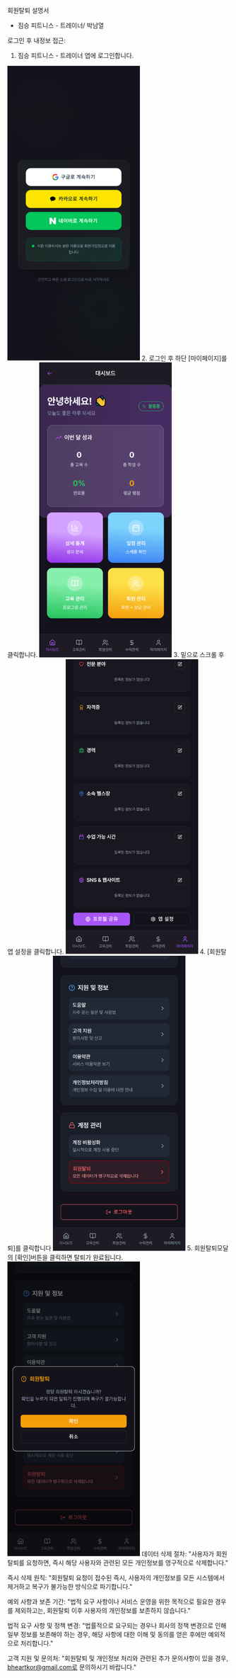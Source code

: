 회원탈퇴 설명서 

- 짐승 피트니스 - 트레이너/ 박남열

로그인 후 내정보 접근:
1. 짐승 피트니스 - 트레이너 앱에 로그인합니다.
<img src="./image/회원탈퇴.png" alt="짐승 피트니스 - 트레이너 로그인 페이지" width="300px"/>
2. 로그인 후 하단 [마이페이지]를 클릭합니다.
<img src="./image/회원탈퇴2.png" alt="로그인 후 화면" width="300px"/>
3. 밑으로 스크롤 후 앱 설정을 클릭합니다.
<img src="./image/회원탈퇴3.png" alt="부가기능 페이지" width="300px">
4. [회원탈퇴]를 클릭합니다
<img src="./image/회원탈퇴4.png" alt="내 정보 페이지" width="300px">
5. 회원탈퇴모달의 [확인]버튼을 클릭하면 탈퇴가 완료됩니다.
<img src="./image/회원탈퇴5.png" alt="내 정보 페이지" width="300px">
데이터 삭제 절차:
"사용자가 회원탈퇴를 요청하면, 즉시 해당 사용자와 관련된 모든 개인정보를 영구적으로 삭제합니다."

즉시 삭제 원칙:
"회원탈퇴 요청이 접수된 즉시, 사용자의 개인정보를 모든 시스템에서 제거하고 복구가 불가능한 방식으로 파기합니다."

예외 사항과 보존 기간:
"법적 요구 사항이나 서비스 운영을 위한 목적으로 필요한 경우를 제외하고는, 회원탈퇴 이후 사용자의 개인정보를 보존하지 않습니다."

법적 요구 사항 및 정책 변경:
"법률적으로 요구되는 경우나 회사의 정책 변경으로 인해 일부 정보를 보존해야 하는 경우, 해당 사항에 대한 이해 및 동의를 얻은 후에만 예외적으로 처리합니다."

고객 지원 및 문의처:
"회원탈퇴 및 개인정보 처리와 관련된 추가 문의사항이 있을 경우, bheartkor@gmail.com로 문의하시기 바랍니다."
